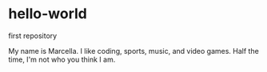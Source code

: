 # hello-world
first repository


My name is Marcella. I like coding, sports, music, and video games.
Half the time, I'm not who you think I am.
